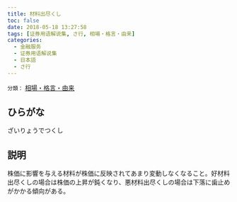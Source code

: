 ```yaml
---
title: 材料出尽くし
toc: false
date: 2018-05-18 13:27:58
tags: [证券用语解说集, さ行, 相場・格言・由来]
categories:
  - 金融服务
  - 证券用语解说集
  - 日本語
  - さ行
---
```


`分類：` [相場・格言・由来](/tags/相場・格言・由来/)

## ひらがな

ざいりょうでつくし

## 説明

株価に影響を与える材料が株価に反映されてあまり変動しなくなること。好材料出尽くしの場合は株価の上昇が鈍くなり、悪材料出尽くしの場合は下落に歯止めがかかる傾向がある。
